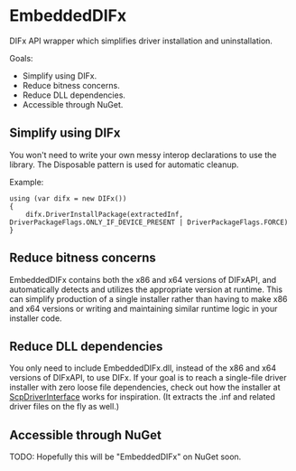 # EmbeddedDIFx
DIFx API wrapper which simplifies driver installation and uninstallation.

Goals:
* Simplify using DIFx.
* Reduce bitness concerns.
* Reduce DLL dependencies.
* Accessible through NuGet.

## Simplify using DIFx
You won't need to write your own messy interop declarations to use the library.
The Disposable pattern is used for automatic cleanup.

Example:
```
using (var difx = new DIFx())
{
	difx.DriverInstallPackage(extractedInf, DriverPackageFlags.ONLY_IF_DEVICE_PRESENT | DriverPackageFlags.FORCE)
}
```

## Reduce bitness concerns
EmbeddedDIFx contains both the x86 and x64 versions of DIFxAPI, and automatically detects and utilizes the appropriate version at runtime. This can simplify production of a single installer rather than having to make x86 and x64 versions or writing and maintaining similar runtime logic in your installer code.

## Reduce DLL dependencies
You only need to include EmbeddedDIFx.dll, instead of the x86 and x64 versions of DIFxAPI, to use DIFx.
If your goal is to reach a single-file driver installer with zero loose file dependencies, check out how the installer at [ScpDriverInterface](https://github.com/DavidRieman/ScpDriverInterface) works for inspiration.
(It extracts the .inf and related driver files on the fly as well.)

## Accessible through NuGet
TODO: Hopefully this will be "EmbeddedDIFx" on NuGet soon.
